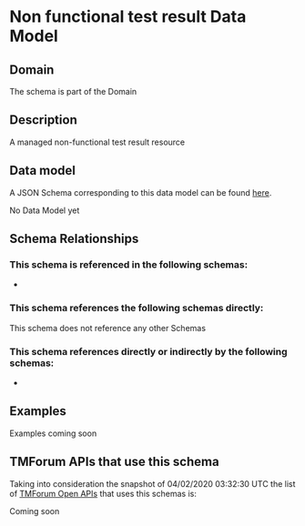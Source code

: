 # Non functional test result Data Model

## Domain

The  schema is part of the  Domain

## Description

A managed non-functional test result resource

## Data model

A JSON Schema corresponding to this data model can be found
[here](https://github.com/tmforum-rand/schemas/blob/candidates/Common/NonFunctionalTestResult.schema.json).

No Data Model yet

## Schema Relationships

### This schema is referenced in the following schemas:

-

### This schema references the following schemas directly:

This schema does not reference any other Schemas

### This schema references directly or indirectly by the following schemas:

-



## Examples

Examples coming soon

## TMForum APIs that use this schema

Taking into consideration the snapshot of 04/02/2020 03:32:30 UTC the list of [TMForum Open APIs](https://www.tmforum.org/open-apis/) that uses this schemas is:

Coming soon